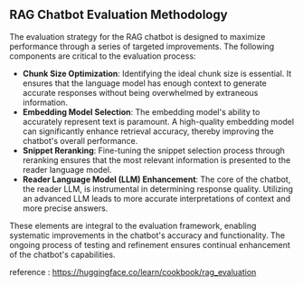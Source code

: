 
## RAG Chatbot Evaluation Methodology

The evaluation strategy for the RAG chatbot is designed to maximize performance through a series of targeted improvements. The following components are critical to the evaluation process:

- **Chunk Size Optimization**: Identifying the ideal chunk size is essential. It ensures that the language model has enough context to generate accurate responses without being overwhelmed by extraneous information.
- **Embedding Model Selection**: The embedding model's ability to accurately represent text is paramount. A high-quality embedding model can significantly enhance retrieval accuracy, thereby improving the chatbot's overall performance.
- **Snippet Reranking**: Fine-tuning the snippet selection process through reranking ensures that the most relevant information is presented to the reader language model.
- **Reader Language Model (LLM) Enhancement**: The core of the chatbot, the reader LLM, is instrumental in determining response quality. Utilizing an advanced LLM leads to more accurate interpretations of context and more precise answers.

These elements are integral to the evaluation framework, enabling systematic improvements in the chatbot's accuracy and functionality. The ongoing process of testing and refinement ensures continual enhancement of the chatbot's capabilities.

reference : https://huggingface.co/learn/cookbook/rag_evaluation
